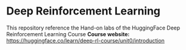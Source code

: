 # Deep Reinforcement Learning
This repository reference the Hand-on labs of the HuggingFace Deep Reinforcement Learning Course
**Course website:** https://huggingface.co/learn/deep-rl-course/unit0/introduction
